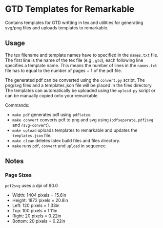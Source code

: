 # GTD Templates for Remarkable
Contains templates for GTD writting in tex and utilities for generating svg/png files and uploads templates to remarkable.

## Usage
The tex filename and template names have to specified in the  `names.txt` file. The first line is the name of the tex file (e.g., `gtd`), each following line specifies a template name. This means the number of lines in the `names.txt` file has to equal to the number of pages + 1 of the pdf file. 

The generated pdf can be converted using the `convert.py` script. The png/svg files and a templates.json file will be placed in the files directory. The templates can automatically be uploaded using the `upload.py` script or can be manually copied onto your remarkable.

Commands:
- `make pdf` generates pdf using `pdflatex`.
- `make convert` converts pdf to png and svg using (`pdfseparate`, `pdf2svg` and `rsvg-convert`).
- `make upload` uploads templates to remarkable and updates the `templates.json` file.
- `make clean` deletes latex build files and files directory.
- `make` runs `pdf`, `convert` and `upload` in sequence.

## Notes
### Page Sizes
`pdf2svg` uses a dpi of 90.0

- Width: 1404 pixels = 15.6in
- Height: 1872 pixels = 20.8in
- Left: 120 pixels = 1.33in
- Top: 100 pixels = 1.11in
- Right: 20 pixels = 0.22in
- Bottom: 20 pixels = 0.22in